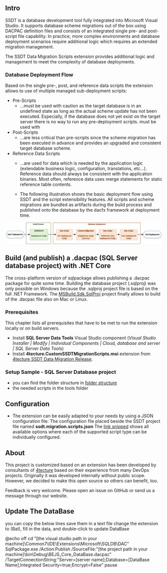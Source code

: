 ## Intro
SSDT is a database development tool fully integrated into Microsoft Visual Studio. It supports database scheme migrations out of the box using DACPAC definition files and consists of an integrated single pre- and post-script file capability. In practice, more complex environments and database deployment scenarios require additional logic which requires an extended migration management. 

The SSDT Data Migration Scripts extension provides additional logic and management to meet the complexity of database deployments.

### Database Deployment Flow
Based on the single pre-, post, and reference data scripts the extension allows to use of multiple managed sub-deployment scripts:
 - Pre-Scripts
     - ...must be used with caution as the target database is in an undefined state as long as the actual scheme update has not been executed. Especially, if the database does not yet exist on the target server there is no way to run any pre-deployment scripts. must be used with 
 - Post-Scripts
     - ...are less critical than pre-scripts since the scheme migration has been executed in advance and provides an upgraded and consistent target database scheme.
 - Reference Data Scripts
     - ...are used for data which is needed by the application logic (extendable business logic, configuration, translations, etc...). Reference data should always be consistent with the application binaries. Most often, reference data uses merge statements for static reference table contents.
  
     - The following illustration shows the basic deployment flow using SSDT and the script extensibility features. All scripts and scheme migrations are bundled as artifacts during the build process and published onto the database by the dacfx framework at deployment time. 

![alt text](https://raw.githubusercontent.com/4tecture/SSDTDataMigration/master/Docs/Images/DeploymentProcessFlow.png "Deployment PRocess Flow")

## Build (and publish) a .dacpac (SQL Server database project) with .NET Core
The cross-platform version of sqlpackage allows publishing a .dacpac package for quite some time. Building the database project (.sqlproj) was only possible on Windows because the .sqlproj project file is based on the full .NET Framework. The [MSBuild.Sdk.SqlProj](https://github.com/rr-wfm/MSBuild.Sdk.SqlProj) project finally allows to build of the .dacpac file also on Mac or Linux.

### Prerequisites
This chapter lists all prerequisites that have to be met to run the extension locally or on build servers.
- Install **SQL Server Data Tools**  Visual Studio component (*Visual Studio Installer | Modify | Individual Components | Cloud, database and server | SQL Server Data Tools*)
- Install **4tecture.CustomSSDTMigrationScripts.msi** extension from [4tecture SSDT Data Migration Release](https://github.com/4tecture/SSDTDataMigration/releases/download/V1.4/4tecture.CustomSSDTMigrationScripts.x64.msi).

### Setup Sample - SQL Server Database project
- you can find the folder structure in [folder structure](https://github.com/4tecture/SSDTDataMigration?tab=readme-ov-file#setup-sample---sql-server-database-project)
- the needed scripts in the tools folder

## Configuration
- The extension can be easily adapted to your needs by using a JSON configuration file. The configuration file placed beside the SSDT project file named **ssdt.migration.scripts.json** The [link snipped](https://github.com/4tecture/SSDTDataMigration?tab=readme-ov-file#configuration) shows all available options where each of the supported script type can be individually configured.

## About
This project is customized based on an extension has been developed by consultants of [4tecture](https://www.4tecture.ch) based on their experience from many DevOps projects. Originally it was developed internally without public scope. However, we decided to make this open source so others can benefit, too. 

Feedback is very welcome. Please open an issue on GitHub or send us a message through our website.

## Update The DataBase
you can copy the below lines save them in a text file change the extension to (Bat), fill in the data, and double-click to update DataBase

@echo off
cd "[the visual studio path in your machine]\Common7\IDE\Extensions\Microsoft\SQLDB\DAC"
SqlPackage.exe /Action:Publish /SourceFile:"[the project path in your machine]\bin\Debug\BEJS_Core_DataBase.dacpac" /TargetConnectionString:"Server=[server name];Database=[DataBase Name];Integrated Security=true;Encrypt=False"
pause

